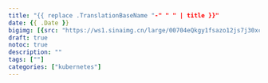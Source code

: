 ```yaml
---
title: "{{ replace .TranslationBaseName "-" " " | title }}"
date: {{ .Date }}
bigimg: [{src: "https://ws1.sinaimg.cn/large/00704eQkgy1fsazo12js7j30xc0c5auf.jpg", desc: "Flowers|Hangzhou|Apr 5,2018"}]
draft: true
notoc: true
description: ""
tags: [""]
categories: ["kubernetes"]
---
```


